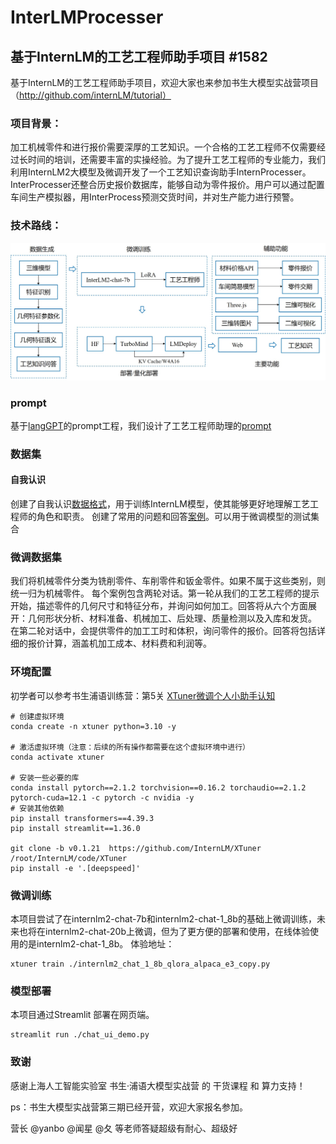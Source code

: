 # InterLMProcesser
## 基于InternLM的工艺工程师助手项目 #1582
基于InternLM的工艺工程师助手项目，欢迎大家也来参加书生大模型实战营项目（http://github.com/internLM/tutorial）

### 项目背景：
加工机械零件和进行报价需要深厚的工艺知识。一个合格的工艺工程师不仅需要经过长时间的培训，还需要丰富的实操经验。为了提升工艺工程师的专业能力，我们利用InternLM2大模型及微调开发了一个工艺知识查询助手InternProcesser。InterProcesser还整合历史报价数据库，能够自动为零件报价。用户可以通过配置车间生产模拟器，用InterProcess预测交货时间，并对生产能力进行预警。

### 技术路线：
![framework](./assets/frameworkv2.jpg)

### prompt
基于[langGPT](https://github.com/langgptai/LangGPT)的prompt工程，我们设计了工艺工程师助理的[prompt](./prompt/process_lang.txt)

### 数据集
#### 自我认识
创建了自我认识[数据格式](./dataset/self.json)，用于训练InternLM模型，使其能够更好地理解工艺工程师的角色和职责。
创建了常用的问题和回答[案例](./dataset/common.json)。可以用于微调模型的测试集合
### 微调数据集
我们将机械零件分类为铣削零件、车削零件和钣金零件。如果不属于这些类别，则统一归为机械零件。
每个案例包含两轮对话。第一轮从我们的工艺工程师的提示开始，描述零件的几何尺寸和特征分布，并询问如何加工。回答将从六个方面展开：几何形状分析、材料准备、机械加工、后处理、质量检测以及入库和发货。
在第二轮对话中，会提供零件的加工工时和体积，询问零件的报价。回答将包括详细的报价计算，涵盖机加工成本、材料费和利润等。

### 环境配置
初学者可以参考书生浦语训练营：第5关
[XTuner微调个人小助手认知](https://github.com/InternLM/Tutorial/tree/camp3/docs/L1/XTuner)
```
# 创建虚拟环境
conda create -n xtuner python=3.10 -y

# 激活虚拟环境（注意：后续的所有操作都需要在这个虚拟环境中进行）
conda activate xtuner

# 安装一些必要的库
conda install pytorch==2.1.2 torchvision==0.16.2 torchaudio==2.1.2 pytorch-cuda=12.1 -c pytorch -c nvidia -y
# 安装其他依赖
pip install transformers==4.39.3
pip install streamlit==1.36.0

git clone -b v0.1.21  https://github.com/InternLM/XTuner /root/InternLM/code/XTuner
pip install -e '.[deepspeed]'

```
### 微调训练
本项目尝试了在internlm2-chat-7b和internlm2-chat-1_8b的基础上微调训练，未来也将在internlm2-chat-20b上微调，但为了更方便的部署和使用，在线体验使用的是internlm2-chat-1_8b。
体验地址：
```
xtuner train ./internlm2_chat_1_8b_qlora_alpaca_e3_copy.py

```
### 模型部署
本项目通过Streamlit 部署在网页端。
```
streamlit run ./chat_ui_demo.py
```


### 致谢
感谢上海人工智能实验室 书生·浦语大模型实战营 的 干货课程 和 算力支持！

ps：书生大模型实战营第三期已经开营，欢迎大家报名参加。

营长 @yanbo @闻星 @夂 等老师答疑超级有耐心、超级好
